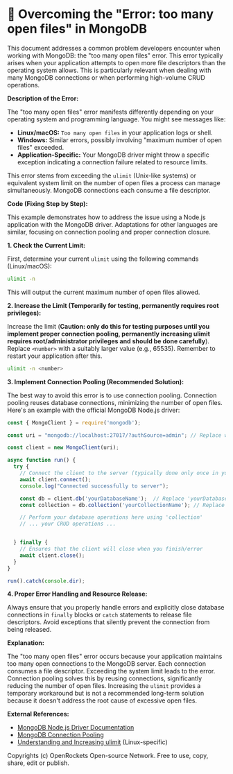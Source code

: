 # 🐞 Overcoming the "Error: too many open files" in MongoDB


This document addresses a common problem developers encounter when working with MongoDB: the "too many open files" error. This error typically arises when your application attempts to open more file descriptors than the operating system allows.  This is particularly relevant when dealing with many MongoDB connections or when performing high-volume CRUD operations.


**Description of the Error:**

The "too many open files" error manifests differently depending on your operating system and programming language.  You might see messages like:

* **Linux/macOS:** `Too many open files`  in your application logs or shell.
* **Windows:** Similar errors, possibly involving "maximum number of open files" exceeded.
* **Application-Specific:** Your MongoDB driver might throw a specific exception indicating a connection failure related to resource limits.

This error stems from exceeding the `ulimit` (Unix-like systems) or equivalent system limit on the number of open files a process can manage simultaneously.  MongoDB connections each consume a file descriptor.


**Code (Fixing Step by Step):**

This example demonstrates how to address the issue using a Node.js application with the MongoDB driver.  Adaptations for other languages are similar, focusing on connection pooling and proper connection closure.

**1. Check the Current Limit:**

First, determine your current `ulimit` using the following commands (Linux/macOS):

```bash
ulimit -n
```

This will output the current maximum number of open files allowed.

**2. Increase the Limit (Temporarily for testing, permanently requires root privileges):**

Increase the limit (**Caution: only do this for testing purposes until you implement proper connection pooling, permanently increasing ulimit requires root/administrator privileges and should be done carefully**).  Replace `<number>` with a suitably larger value (e.g., 65535).  Remember to restart your application after this.

```bash
ulimit -n <number>
```

**3. Implement Connection Pooling (Recommended Solution):**

The best way to avoid this error is to use connection pooling.  Connection pooling reuses database connections, minimizing the number of open files. Here's an example with the official MongoDB Node.js driver:


```javascript
const { MongoClient } = require('mongodb');

const uri = "mongodb://localhost:27017/?authSource=admin"; // Replace with your connection string

const client = new MongoClient(uri);

async function run() {
  try {
    // Connect the client to the server	(typically done only once in your application)
    await client.connect();
    console.log("Connected successfully to server");

    const db = client.db('yourDatabaseName');  // Replace 'yourDatabaseName'
    const collection = db.collection('yourCollectionName'); // Replace 'yourCollectionName'

    // Perform your database operations here using 'collection'
    // ... your CRUD operations ...


  } finally {
    // Ensures that the client will close when you finish/error
    await client.close();
  }
}

run().catch(console.dir);

```

**4. Proper Error Handling and Resource Release:**

Always ensure that you properly handle errors and explicitly close database connections in `finally` blocks or `catch` statements to release file descriptors.  Avoid exceptions that silently prevent the connection from being released.


**Explanation:**

The "too many open files" error occurs because your application maintains too many open connections to the MongoDB server. Each connection consumes a file descriptor.  Exceeding the system limit leads to the error. Connection pooling solves this by reusing connections, significantly reducing the number of open files.  Increasing the `ulimit` provides a temporary workaround but is not a recommended long-term solution because it doesn't address the root cause of excessive open files.


**External References:**

* [MongoDB Node.js Driver Documentation](https://www.mongodb.com/docs/drivers/node/current/)
* [MongoDB Connection Pooling](https://www.mongodb.com/docs/drivers/node/current/fundamentals/connection-pooling/)
* [Understanding and Increasing ulimit](https://www.linux.com/topic/linux-fundamentals/how-to-increase-ulimit-in-linux/) (Linux-specific)


Copyrights (c) OpenRockets Open-source Network. Free to use, copy, share, edit or publish.

